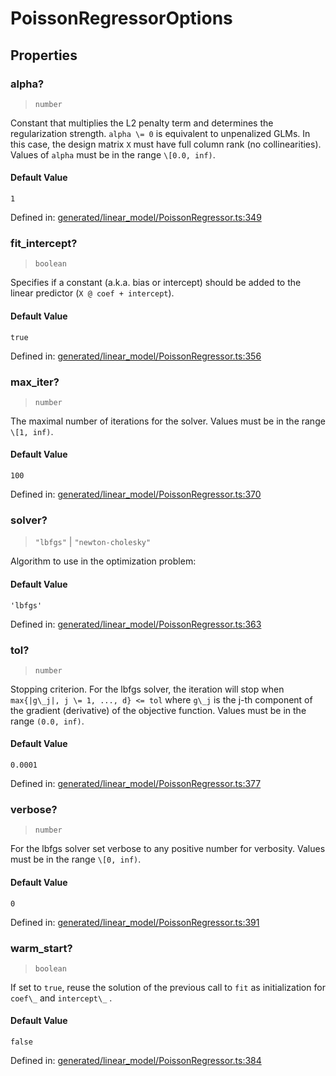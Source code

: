 # PoissonRegressorOptions

## Properties

### alpha?

> `number`

Constant that multiplies the L2 penalty term and determines the regularization strength. `alpha \= 0` is equivalent to unpenalized GLMs. In this case, the design matrix `X` must have full column rank (no collinearities). Values of `alpha` must be in the range `\[0.0, inf)`.

#### Default Value

`1`

Defined in:  [generated/linear\_model/PoissonRegressor.ts:349](https://github.com/transitive-bullshit/scikit-learn-ts/blob/b59c1ff/packages/sklearn/src/generated/linear_model/PoissonRegressor.ts#L349)

### fit\_intercept?

> `boolean`

Specifies if a constant (a.k.a. bias or intercept) should be added to the linear predictor (`X @ coef + intercept`).

#### Default Value

`true`

Defined in:  [generated/linear\_model/PoissonRegressor.ts:356](https://github.com/transitive-bullshit/scikit-learn-ts/blob/b59c1ff/packages/sklearn/src/generated/linear_model/PoissonRegressor.ts#L356)

### max\_iter?

> `number`

The maximal number of iterations for the solver. Values must be in the range `\[1, inf)`.

#### Default Value

`100`

Defined in:  [generated/linear\_model/PoissonRegressor.ts:370](https://github.com/transitive-bullshit/scikit-learn-ts/blob/b59c1ff/packages/sklearn/src/generated/linear_model/PoissonRegressor.ts#L370)

### solver?

> `"lbfgs"` \| `"newton-cholesky"`

Algorithm to use in the optimization problem:

#### Default Value

`'lbfgs'`

Defined in:  [generated/linear\_model/PoissonRegressor.ts:363](https://github.com/transitive-bullshit/scikit-learn-ts/blob/b59c1ff/packages/sklearn/src/generated/linear_model/PoissonRegressor.ts#L363)

### tol?

> `number`

Stopping criterion. For the lbfgs solver, the iteration will stop when `max{|g\_j|, j \= 1, ..., d} <= tol` where `g\_j` is the j-th component of the gradient (derivative) of the objective function. Values must be in the range `(0.0, inf)`.

#### Default Value

`0.0001`

Defined in:  [generated/linear\_model/PoissonRegressor.ts:377](https://github.com/transitive-bullshit/scikit-learn-ts/blob/b59c1ff/packages/sklearn/src/generated/linear_model/PoissonRegressor.ts#L377)

### verbose?

> `number`

For the lbfgs solver set verbose to any positive number for verbosity. Values must be in the range `\[0, inf)`.

#### Default Value

`0`

Defined in:  [generated/linear\_model/PoissonRegressor.ts:391](https://github.com/transitive-bullshit/scikit-learn-ts/blob/b59c1ff/packages/sklearn/src/generated/linear_model/PoissonRegressor.ts#L391)

### warm\_start?

> `boolean`

If set to `true`, reuse the solution of the previous call to `fit` as initialization for `coef\_` and `intercept\_` .

#### Default Value

`false`

Defined in:  [generated/linear\_model/PoissonRegressor.ts:384](https://github.com/transitive-bullshit/scikit-learn-ts/blob/b59c1ff/packages/sklearn/src/generated/linear_model/PoissonRegressor.ts#L384)
